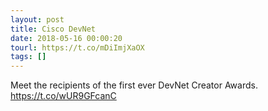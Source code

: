 ```yaml
---
layout: post
title: Cisco DevNet
date: 2018-05-16 00:00:20
tourl: https://t.co/mDiImjXaOX
tags: []
---
```

Meet the recipients of the first ever DevNet Creator Awards. https://t.co/wUR9GFcanC